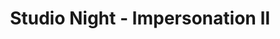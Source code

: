 ---
title: Studio Night - Impersonation II
year: 1926
opening_date: 
closing_date:
layout: productions
image:
image_caption:
image_credit:
playbill: 
category: 
Theatre: Theatre Jacksonville
cast:
  Performer: Elizabeth Palmer Tyler
crew:
orchestra:
external_links:
---